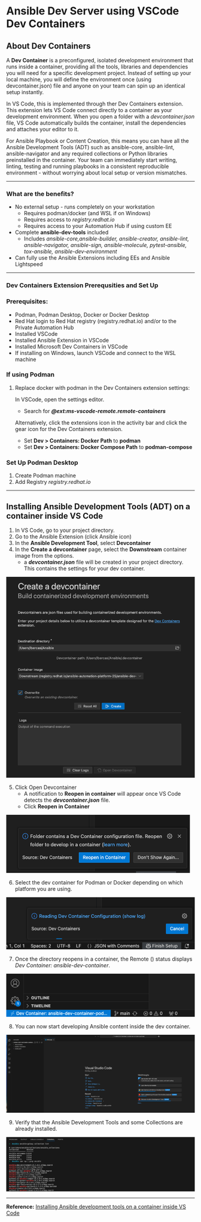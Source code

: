 # Ansible Dev Server using VSCode Dev Containers 

## About Dev Containers 

A **Dev Container** is a preconfigured, isolated development environment that runs inside a container, providing all the tools, libraries and dependencies you will need for a specific development project. Instead of setting up your local machine, you will define the environment once (using devcontainer.json) file and anyone on your team can spin up an identical setup instantly. 

In VS Code, this is implemented through ther Dev Containers extension. This extension lets VS Code connect directly to a container as your development environment. When you open a folder with a *devcontainer.json* file, VS Code automatically builds the container, install the dependencies and attaches your editor to it. 

For Ansible Playbook or Content Creation, this means you can have all the Ansible Development Tools (ADT) such as ansible-core, ansible-lint, ansible-navigator and any required collections or Python libraries preinstalled in the container. Your team can immediately start writing, linting, testing and running playbooks in a consistent reproducible environment - without worrying about local setup or version mismatches. 
___
### What are the benefits?
- No external setup - runs completely on your workstation 
     - Requires podman/docker (and WSL if on Windows) 
     - Requires access to *registry.redhat.io*
     - Requires access to your Automation Hub if using custom EE 
- Complete **ansible-dev-tools** included 
     - Includes *ansible-core,ansible-builder, ansible-creator, ansible-lint, ansible-navigator, ansible-sign, ansible-molecule, pytest-ansible, tox-ansible, ansible-dev-environment*
- Can fully use the Ansible Extensions including EEs and Ansible Lightspeed

___
### Dev Containers Extension Prerequsities and Set Up

### Prerequisites:
- Podman, Podman Desktop, Docker or Docker Desktop
- Red Hat login to Red Hat registry (registry.redhat.io) and/or to the Private Automation Hub
- Installed VSCode
- Installed Ansible Extension in VSCode
- Installed Microsoft Dev Containers in VSCode 
- If installing on Windows, launch VSCode and connect to the WSL machine  

### If using Podman
1. Replace docker with podman in the Dev Containers extension settings: 

   In VSCode, open the settings editor.

   - Search for **_@ext:ms-vscode-remote.remote-containers_**

   Alternatively, click the extensions icon in the activity bar and click the gear icon for the Dev Containers extension.

   - Set **Dev > Containers: Docker Path** to **podman**
   - Set **Dev > Containers: Docker Compose Path** to **podman-compose**

### Set Up Podman Desktop

1. Create Podman machine
2. Add Registry *registry.redhat.io*

___
## Installing Ansible Development Tools (ADT) on a container inside VS Code 

1. In VS Code, go to your project directory.
2. Go to the Ansible Extension (click Ansible icon)
3. In the **Ansible Development Tool**, select **Devcontainer**
4. In the **Create a devcontainer** page, select the **Downstream** container image from the options. 
    - a **_devcontainer.json_** file will be created in your project directory. This contains the settings for your dev container. 

![Ansible Development Tool](/img/ansible-dev-server-vs-code/img-02.png)

5. Click Open Devcontainer
    - A notification to **Reopen in container** will appear once VS Code detects the **_devcontainer.json_** file. 
    - Click **Reopen in Container**

![](/img/ansible-dev-server-vs-code/img-03.png)

6. Select the dev container for Podman or Docker depending on which platform you are using. 

![](/img/ansible-dev-server-vs-code/img-04.png)

7. Once the directory reopens in a container, the Remote () status displays *Dev Container: ansible-dev-container*. 

![](/img/ansible-dev-server-vs-code/img-06.png)

8. You can now start developing Ansible content inside the dev container. 

![](/img/ansible-dev-server-vs-code/img-05.png)

9. Verify that the Ansible Development Tools and some Collections are already installed. 

![](/img/ansible-dev-server-vs-code/img-08.png)
___
**Reference:** [Installing Ansible development tools on a container inside VS Code](https://docs.redhat.com/fr/documentation/red_hat_ansible_automation_platform/2.4/html-single/developing_ansible_automation_content/index#devtools-install-container_installing-devtools)

